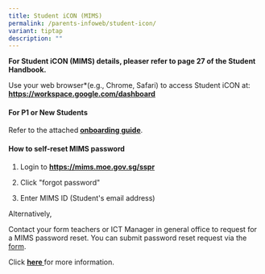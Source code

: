 ```yaml
---
title: Student iCON (MIMS)
permalink: /parents-infoweb/student-icon/
variant: tiptap
description: ""
---
```

<p><strong>For Student iCON (MIMS) details, pleaser refer to page 27 of the Student Handbook.</strong>
</p>
<p>Use your web browser*(e.g., Chrome, Safari) to access Student iCON at: <strong><a href="https://workspace.google.com/dashboard" rel="noopener noreferrer nofollow" target="_blank"><u>https://workspace.google.com/dashboard</u></a></strong>
</p>
<h4><strong>For P1 or New Students</strong></h4>
<p>Refer to the attached<strong> <a href="/files/Student_iCON_Onboarding_Guide_for_parents.pdf" rel="noopener noreferrer nofollow" target="_blank">onboarding guide</a></strong>.</p>
<p></p>
<h4><strong>How to self-reset MIMS password</strong></h4>
<ol data-tight="true" class="tight">
<li>
<p>Login to <strong><a href="https://mims.moe.gov.sg/sspr" rel="noopener noreferrer nofollow" target="_blank">https://mims.moe.gov.sg/sspr</a>&nbsp;&nbsp;&nbsp;</strong>
</p>
</li>
<li>
<p>Click "forgot password"</p>
</li>
<li>
<p>Enter MIMS ID (Student's email address)</p>
</li>
</ol>
<p>Alternatively,</p>
<p>Contact your form teachers or ICT Manager in general office to request
for a MIMS password reset. You can submit password reset request via the
<a href="https://form.gov.sg/663c936ac6d018326a59cb75" rel="noopener nofollow" target="_blank">form</a>.</p>
<p>Click <strong><a href="/files/Guide_to_MIMS_login_2025.pdf" rel="noopener nofollow" target="_blank">here  </a></strong>for
more information.</p>
<p></p>